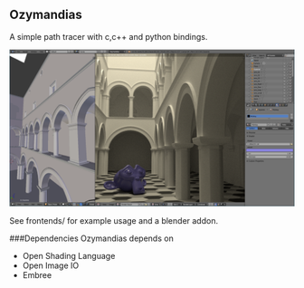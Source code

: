 Ozymandias
------

A simple path tracer with c,c++ and python bindings.

![screenshot](screenshot.png)

See frontends/ for example usage and a blender addon.

###Dependencies
Ozymandias depends on
* Open Shading Language
* Open Image IO
* Embree

